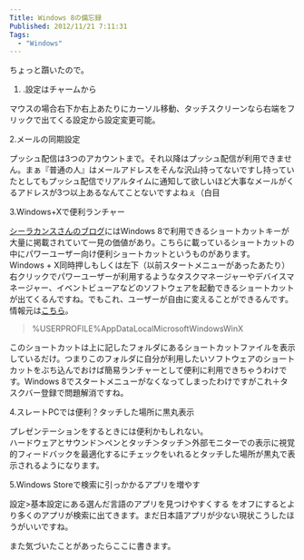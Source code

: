 ```yaml
---
Title: Windows 8の備忘録
Published: 2012/11/21 7:11:31
Tags:
  - "Windows"
---
```

ちょっと躓いたので。

1.  .設定はチャームから 

マウスの場合右下か右上あたりにカーソル移動、タッチスクリーンなら右端をフリックで出てくる設定から設定変更可能。

2.メールの同期設定

プッシュ配信は3つのアカウントまで。それ以降はプッシュ配信が利用できません。まぁ『普通の人』はメールアドレスをそんな沢山持ってないですし持っていたとしてもプッシュ配信でリアルタイムに通知して欲しいほど大事なメールがくるアドレスが3つ以上あるなんてことないですよねぇ（白目

3.Windows+Xで便利ランチャー

[シーラカンスさんのブログ](http://coelacanth.heteml.jp/blog/windows-8%e4%be%bf%e5%88%a9%e3%81%aa%e3%82%b7%e3%83%a7%e3%83%bc%e3%83%88%e3%82%ab%e3%83%83%e3%83%88/#.UDn8Q7DbkZ4.twitter)にはWindows 8で利用できるショートカットキーが大量に掲載されていて一見の価値があり。こちらに載っているショートカットの中にパワーユーザー向け便利ショートカットというものがあります。       
Windows + X同時押しもしくは左下（以前スタートメニューがあったあたり）右クリックでパワーユーザーが利用するようなタスクマネージャーやデバイスマネージャー、イベントビューアなどのソフトウェアを起動できるショートカットが出てくるんですね。でもこれ、ユーザーが自由に変えることができるんです。情報元は[こちら](http://twitter.com/hidori/status/214551936588984321)。

> %USERPROFILE%AppDataLocalMicrosoftWindowsWinX

このショートカットは上に記したフォルダにあるショートカットファイルを表示しているだけ。つまりこのフォルダに自分が利用したいソフトウェアのショートカットをぶち込んでおけば簡易ランチャーとして便利に利用できちゃうわけです。Windows 8でスタートメニューがなくなってしまったわけですがこれ＋タスクバー登録で問題解消ですね。

4.スレートPCでは便利？タッチした場所に黒丸表示

プレゼンテーションをするときには便利かもしれない。     
ハードウェアとサウンド＞ペンとタッチ＞タッチ＞外部モニターでの表示に視覚的フィードバックを最適化するにチェックをいれるとタッチした場所が黒丸で表示されるようになります。

5.Windows Storeで検索に引っかかるアプリを増やす

設定>基本設定にある選んだ言語のアプリを見つけやすくする をオフにするとより多くのアプリが検索に出てきます。まだ日本語アプリが少ない現状こうしたほうがいいですね。

また気づいたことがあったらここに書きます。

